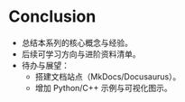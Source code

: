 # Conclusion

- 总结本系列的核心概念与经验。
- 后续可学习方向与进阶资料清单。
- 待办与展望：
  - 搭建文档站点（MkDocs/Docusaurus）。
  - 增加 Python/C++ 示例与可视化图示。
